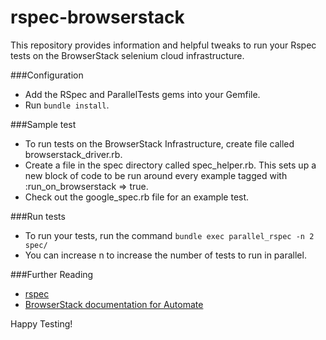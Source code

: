 rspec-browserstack
=========

This repository provides information and helpful tweaks to run your Rspec tests on the BrowserStack selenium cloud infrastructure.

###Configuration
- Add the RSpec and ParallelTests gems into your Gemfile.
- Run `bundle install`.

###Sample test
- To run tests on the BrowserStack Infrastructure, create file called browserstack_driver.rb.
- Create a file in the spec directory called spec_helper.rb. This sets up a new block of code to be run around every example tagged with :run_on_browserstack => true. 
- Check out the google_spec.rb file for an example test.


###Run tests
- To run your tests, run the command `bundle exec parallel_rspec -n 2 spec/`
- You can increase n to increase the number of tests to run in parallel.


###Further Reading
- [rspec](http://rspec.info/)
- [BrowserStack documentation for Automate](https://www.browserstack.com/automate/ruby)

Happy Testing!
